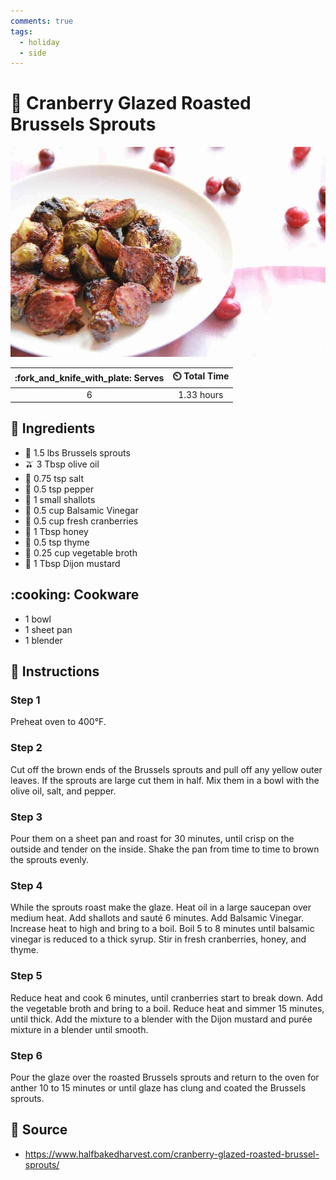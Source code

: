 ```yaml
---
comments: true
tags:
  - holiday
  - side
---
```

# :leafy_green: Cranberry Glazed Roasted Brussels Sprouts

![Cranberry Glazed Roasted Brussels Sprouts](../assets/images/cranberry-glazed-roasted-brussels-sprouts.jpg)

| :fork_and_knife_with_plate: Serves | :timer_clock: Total Time |
|:----------------------------------:|:-----------------------: |
| 6 | 1.33 hours |

## :salt: Ingredients

- :leafy_green: 1.5 lbs Brussels sprouts
- :olive: 3 Tbsp olive oil
- :salt: 0.75 tsp salt
- :salt: 0.5 tsp pepper
- :onion: 1 small shallots
- :sake: 0.5 cup Balsamic Vinegar
- :grapes: 0.5 cup fresh cranberries
- :honey_pot: 1 Tbsp honey
- :herb: 0.5 tsp thyme
- :stew: 0.25 cup vegetable broth
- :hotdog: 1 Tbsp Dijon mustard

## :cooking: Cookware

- 1 bowl
- 1 sheet pan
- 1 blender

## :pencil: Instructions

### Step 1

Preheat oven to 400°F.

### Step 2

Cut off the brown ends of the Brussels sprouts and pull off any yellow outer leaves. If the sprouts are large cut them
in half. Mix them in a bowl with the olive oil, salt, and pepper.

### Step 3

Pour them on a sheet pan and roast for 30 minutes, until crisp on the outside and tender on the inside. Shake the pan
from time to time to brown the sprouts evenly.

### Step 4

While the sprouts roast make the glaze. Heat oil in a large saucepan over medium heat. Add shallots and sauté 6
minutes. Add Balsamic Vinegar. Increase heat to high and bring to a boil. Boil 5 to 8 minutes until balsamic vinegar is
reduced to a thick syrup. Stir in fresh cranberries, honey, and thyme.

### Step 5

Reduce heat and cook 6 minutes, until cranberries start to break down. Add the vegetable broth and bring to a boil.
Reduce heat and simmer 15 minutes, until thick. Add the mixture to a blender with the Dijon mustard and purée mixture
in a blender until smooth.

### Step 6

Pour the glaze over the roasted Brussels sprouts and return to the oven for anther 10 to 15 minutes or until glaze has
clung and coated the Brussels sprouts.

## :link: Source

- <https://www.halfbakedharvest.com/cranberry-glazed-roasted-brussel-sprouts/>

